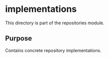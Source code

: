 # implementations

This directory is part of the repositories module.

## Purpose

Contains concrete repository implementations.
